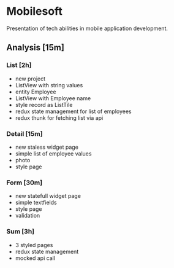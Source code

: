# Mobilesoft

Presentation of tech abilities in mobile application development.

## Analysis [15m]

### List [2h]

- new project
- ListView with string values
- entity Employee
- ListView with Employee name
- style record as ListTile
- redux state management for list of employees
- redux thunk for fetching list via api

### Detail [15m]

- new staless widget page
- simple list of employee values
- photo
- style page

### Form [30m]

- new statefull widget page
- simple textfields
- style page
- validation

### Sum [3h]

- 3 styled pages
- redux state management
- mocked api call

